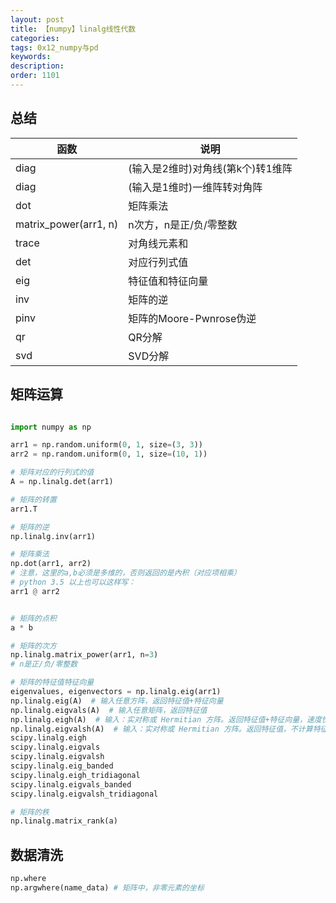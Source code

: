 ```yaml
---
layout: post
title: 【numpy】linalg线性代数
categories:
tags: 0x12_numpy与pd
keywords:
description:
order: 1101
---
```



## 总结

|函数|说明|
|--|--|
|diag|(输入是2维时)对角线(第k个)转1维阵|
|diag|(输入是1维时)一维阵转对角阵|
|dot|矩阵乘法|
|matrix_power(arr1, n)|n次方，n是正/负/零整数|  
|trace|对角线元素和|
|det|对应行列式值|
|eig|特征值和特征向量|
|inv|矩阵的逆|
|pinv|矩阵的Moore-Pwnrose伪逆|
|qr|QR分解|
|svd|SVD分解|  



## 矩阵运算
```py

import numpy as np

arr1 = np.random.uniform(0, 1, size=(3, 3))
arr2 = np.random.uniform(0, 1, size=(10, 1))

# 矩阵对应的行列式的值
A = np.linalg.det(arr1)

# 矩阵的转置
arr1.T

# 矩阵的逆
np.linalg.inv(arr1)

# 矩阵乘法
np.dot(arr1, arr2)
# 注意，这里的a,b必须是多维的，否则返回的是內积（对应项相乘）  
# python 3.5 以上也可以这样写：
arr1 @ arr2


# 矩阵的点积
a * b

# 矩阵的次方
np.linalg.matrix_power(arr1, n=3)
# n是正/负/零整数

# 矩阵的特征值特征向量
eigenvalues, eigenvectors = np.linalg.eig(arr1)
np.linalg.eig(A)  # 输入任意方阵，返回特征值+特征向量
np.linalg.eigvals(A)  # 输入任意矩阵，返回特征值
np.linalg.eigh(A)  # 输入：实对称或 Hermitian 方阵。返回特征值+特征向量，速度快，精度高
np.linalg.eigvalsh(A)  # 输入：实对称或 Hermitian 方阵。返回特征值，不计算特征向量，速度更快。不能用于非对称矩阵
scipy.linalg.eigh
scipy.linalg.eigvals
scipy.linalg.eigvalsh
scipy.linalg.eig_banded
scipy.linalg.eigh_tridiagonal
scipy.linalg.eigvals_banded
scipy.linalg.eigvalsh_tridiagonal

# 矩阵的秩
np.linalg.matrix_rank(a)
```




## 数据清洗
```py
np.where
np.argwhere(name_data) # 矩阵中，非零元素的坐标
```
